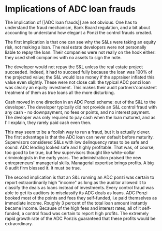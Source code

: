 # Implications of ADC loan frauds

The implication of [[ADC loan frauds]] are not obvious. One has to understand the fraud mechanism, Bank Board regulation, and a bit about accounting to understand how elegant a Ponzi the control frauds created.

The first implication is that one can see why the S&Ls were taking an equity risk, not making a loan. The real estate developers were not personally liable to repay the loan. Their companies were not really on the hook either: they used shell companies with no assets to sign the note.

The developer would not repay the S&L unless the real estate project succeeded. Indeed, it had to succeed fully because the loan was 100% of the projected value; the S&L would lose money if the appraiser inflated this value even slightly. These were not close call: the typical ADC ponzi loan was clearly an equity investment. This makes their audit partners'consistent treatment of them as true loans all the more disturbing.

Cash moved in one direction in an ADC Ponzi scheme: out of the S&L to the developer. The developer typically did not provide an S&L control fraud with any cash - no downpayment, no fees or points, and no interest payment. The devloper was only required to pay cash when the loan matured, and as I'll explain, they rarely paid cash even then.

This may seem to be a foolish way to run a fraud, but it is actually clever. The first advantage is that the ADC loan can never default before maturity.  Supervisors considered S&Ls with low delinquency rates to be safe and sound. ADC lending looked safe and highly profitable.  That was, of course, too good to be true,  but few supervisors thought like white-collar criminologists in the early years. The administration praised the new entrepreneurs' managerial skills. Managerial expertise brings profits. A big 8 audit firm blessed it. It must be true.

The second implication is that an S&L running an ADC ponzi was certain to report extraordinarily high "income" as long as the auditor allowed it to classify the deals as loans instead of investments.  Every control fraud was able to get its auditors to misclassify its ADC deals as loans. ADC Ponzi booked most of the points and fees they self-funded, i.e paid themselves as immediate income. Roughly 3 percent of the total loan amount instantly became income. Because of the high fees and interest rates, all of it self-funded, a control fraud was certain to report high profits. The extremely rapid growth rate of the ADC Ponzis guaranteed that these profits would be extraordinary.